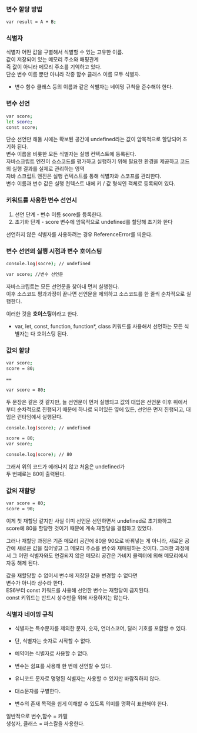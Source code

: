 ### 변수 할당 방법  
```bash
var result = A + B;
```

### 식별자  
식별자 어떤 값을 구별해서 식별할 수 있는 고유한 이름.  
값이 저장되어 있는 메모리 주소와 매핑관계  
즉 값이 아니라 메모리 주소를 기억하고 있다.  
단순 변수 이름 뿐만 아니라 각종 함수 클래스 이름 모두 식별자.  
- 변수 함수 클래스 등의 이름과 같은 식별자는 네이밍 규칙을 준수해야 한다.  

### 변수 선언  
```bash
var score; 
let score;
const score;
```
단순 선언만 해둘 시에는 확보된 공간에 undefined라는 값이 암묵적으로 할당되어 초기화 된다.  
변수 이름을 비롯한 모든 식별자는 실행 컨텍스트에 등록된다.  
자바스크립트 엔진이 소스코드를 평가하고 실행하기 위해 필요한 환경을 제공하고 코드의 실행 결과를 실제로 관리하는 영역  
자바 스크립트 엔진은 실행 컨텍스트를 통해 식별자와 스코프를 관리한다.  
변수 이름과 변수 값은 실행 컨텍스트 내에 키 / 값 형식인 객체로 등록되어 있다.

### 키워드를 사용한 변수 선언시  
1. 선언 단계 - 변수 이름 score를 등록한다.  
2. 초기화 단계 - score 변수에 암묵적으로 undefined를 할당해 초기화 한다

선언하지 않은 식별자를 사용하려는 경우 ReferenceError를 띄운다.

### 변수 선언의 실행 시점과 변수 호이스팅  

```bash
console.log(socre); // undefined

var score; //변수 선언문
```
자바스크립트는 모든 선언문을 찾아내 먼저 실행한다.  
이후 소스코드 평과과정이 끝나면 선언문을 제외하고 소스코드를 한 줄씩 순차적으로 실행한다.

이러한 것을 **호이스팅**이라고 한다.

- var, let, const, function, function*, class 키워드를 사용해서 선언하는 모든 식별자는 다 호이스팅 된다.

### 값의 할당
```bash
var score;
score = 80;

==

var score = 80;
```
두 문장은 같은 것 같지만, 늘 선언문이 먼저 실행되고
값의 대입은 선언문 이후 위에서부터 순차적으로 진행되기 때문에
하나로 되어있든 옆에 있든, 선언은 먼저 진행되고, 대입은 런타임에서 실행된다.

```bash
console.log(score); // undefined

score = 80;
var score; 

console.log(score); // 80
```
그래서 위의 코드가 에러나지 않고 처음은 undefined가  
두 번째로는 80이 출력된다.

### 값의 재할당
```bash
var score = 80;
score = 90;
```
이게 첫 재할당 같지만 사실 이미 선언문 선언하면서 undefined로 초기화하고  
score에 80을 할당한 것이기 때문에 계속 재할당을 경험하고 있었다.  

그러나 재할당 과정은 기존 메모리 공간에 80을 90으로 바꿔넣는 게 아니라,
새로운 공간에 새로운 값을 집어넣고 그 메모리 주소를 변수와 재매핑하는 것이다.
그러한 과정에서 그 어떤 식별자와도 연결되지 않은 메모리 공간은 가비지 콜렉터에 의해 메모리에서 자동 해제 된다.

값을 재할당할 수 없어서 변수에 저장된 값을 변경할 수 없다면  
변수가 아니라 상수라 한다.  
ES6부터 const 키워드를 사용해 선언한 변수는 재할당이 금지된다.  
const 키워드는 반드시 상수만을 위해 사용하지는 않는다.  

### 식별자 네이밍 규칙

- 식별자는 특수문자를 제외한 문자, 숫자, 언더스코어, 달러 기호를 포함할 수 있다.
- 단, 식별자는 숫자로 시작할 수 없다.
- 예약어는 식별자로 사용할 수 없다.

- 변수는 쉼표를 사용해 한 번에 선언할 수 있다.
- 유니코드 문자로 명명된 식별자는 사용할 수 있지만 바람직하지 않다.
- 대소문자를 구별한다.
- 변수의 존재 목적을 쉽게 이해할 수 있도록 의미를 명확히 표현해야 한다.

일반적으로 변수,함수 = 카멜  
생성자, 클래스 = 파스칼을 사용한다.